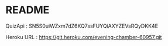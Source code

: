 # README

QuizApi : SN5S0uiWZxm7dZ6KQ7ssFUYQiAXYZEVsRQyDKK4E

Heroku URL : https://git.heroku.com/evening-chamber-60957.git